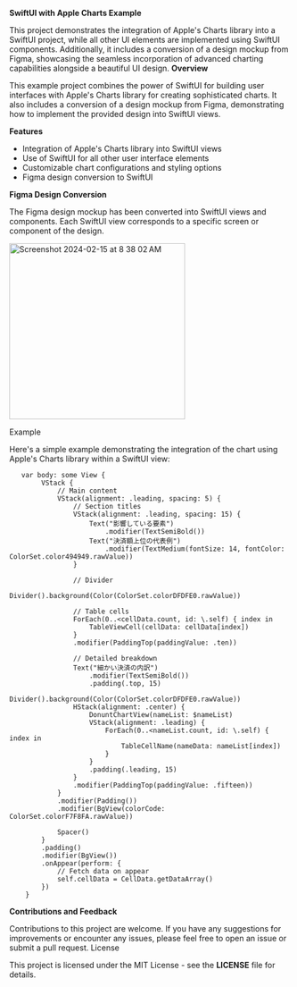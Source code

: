 **SwiftUI with Apple Charts Example**

This project demonstrates the integration of Apple's Charts library into a SwiftUI project, while all other UI elements are implemented using SwiftUI components. Additionally, it includes a conversion of a design mockup from Figma, showcasing the seamless incorporation of advanced charting capabilities alongside a beautiful UI design.
**Overview**

This example project combines the power of SwiftUI for building user interfaces with Apple's Charts library for creating sophisticated charts. It also includes a conversion of a design mockup from Figma, demonstrating how to implement the provided design into SwiftUI views.

**Features**
* Integration of Apple's Charts library into SwiftUI views
* Use of SwiftUI for all other user interface elements
* Customizable chart configurations and styling options
* Figma design conversion to SwiftUI

**Figma Design Conversion**

The Figma design mockup has been converted into SwiftUI views and components. Each SwiftUI view corresponds to a specific screen or component of the design.

<img width="315" alt="Screenshot 2024-02-15 at 8 38 02 AM" src="https://github.com/gafurcseku/chart-ios/assets/8382187/965d5786-c292-4aaa-9a2b-da01ca6a7a7f">

Example

Here's a simple example demonstrating the integration of the chart using Apple's Charts library within a SwiftUI view:

```
   var body: some View {
        VStack {
            // Main content
            VStack(alignment: .leading, spacing: 5) {
                // Section titles
                VStack(alignment: .leading, spacing: 15) {
                    Text("影響している要素")
                        .modifier(TextSemiBold())
                    Text("決済額上位の代表例")
                        .modifier(TextMedium(fontSize: 14, fontColor: ColorSet.color494949.rawValue))
                }

                // Divider
                Divider().background(Color(ColorSet.colorDFDFE0.rawValue))

                // Table cells
                ForEach(0..<cellData.count, id: \.self) { index in
                    TableViewCell(cellData: cellData[index])
                }
                .modifier(PaddingTop(paddingValue: .ten))

                // Detailed breakdown
                Text("細かい決済の内訳")
                    .modifier(TextSemiBold())
                    .padding(.top, 15)
                Divider().background(Color(ColorSet.colorDFDFE0.rawValue))
                HStack(alignment: .center) {
                    DonuntChartView(nameList: $nameList)
                    VStack(alignment: .leading) {
                        ForEach(0..<nameList.count, id: \.self) { index in
                            TableCellName(nameData: nameList[index])
                        }
                    }
                    .padding(.leading, 15)
                }
                .modifier(PaddingTop(paddingValue: .fifteen))
            }
            .modifier(Padding())
            .modifier(BgView(colorCode: ColorSet.colorF7F8FA.rawValue))

            Spacer()
        }
        .padding()
        .modifier(BgView())
        .onAppear(perform: {
            // Fetch data on appear
            self.cellData = CellData.getDataArray()
        })
    }
```

**Contributions and Feedback**

Contributions to this project are welcome. If you have any suggestions for improvements or encounter any issues, please feel free to open an issue or submit a pull request.
License

This project is licensed under the MIT License - see the **LICENSE** file for details.
